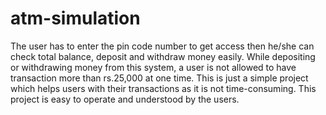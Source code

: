 # atm-simulation

The user has to enter the pin code number to get access then he/she can check total balance, deposit and withdraw money easily. While depositing or withdrawing money from this system, a user is not allowed to have transaction more than rs.25,000 at one time. This is just a simple project which helps users with their transactions as it is not time-consuming. This project is easy to operate and understood by the users.

